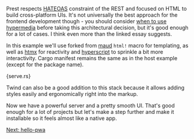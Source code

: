 Prest respects [HATEOAS](https://htmx.org/essays/hateoas/) constraint of the REST and focused on HTML to build cross-platform UIs. It's not universally the best approach for the frontend development though - you should consider [when to use hypermedia](https://htmx.org/essays/when-to-use-hypermedia/) before taking this architectural decision, but it's good enough for a lot of cases. I think even more than the linked essay suggests.

In this example we'll use forked from [maud](https://github.com/lambda-fairy/maud) `html!` macro for templating, as well as [htmx](https://htmx.org/) for reactivity and [hyperscript](https://hyperscript.org/) to sprinkle a bit more interactivity. Cargo manifest remains the same as in the host example (except for the package name).

{serve.rs}

Twind can also be a good addition to this stack because it allows adding styles easily and ergonomically right into the markup.

Now we have a powerful server and a pretty smooth UI. That's good enough for a lot of projects but let's make a step further and make it installable so it feels almost like a native app.

[Next: hello-pwa](https://prest.blog/hello-pwa)
